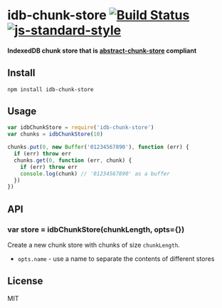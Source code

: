 # idb-chunk-store [![Build Status](https://travis-ci.org/MinEduTDF/idb-chunk-store.svg?branch=master)](https://travis-ci.org/MinEduTDF/idb-chunk-store)[![js-standard-style](https://img.shields.io/badge/code%20style-standard-brightgreen.svg)](http://standardjs.com/)
#### IndexedDB chunk store that is [abstract-chunk-store](https://github.com/mafintosh/abstract-chunk-store) compliant

## Install

```
npm install idb-chunk-store
```

## Usage

``` js
var idbChunkStore = require('idb-chunk-store')
var chunks = idbChunkStore(10)

chunks.put(0, new Buffer('01234567890'), function (err) {
  if (err) throw err
  chunks.get(0, function (err, chunk) {
    if (err) throw err
    console.log(chunk) // '01234567890' as a buffer
  })
})
```

## API

### var store = idbChunkStore(chunkLength, opts={})

Create a new chunk store with chunks of size `chunkLength`.

* `opts.name` - use a name to separate the contents of different stores

## License

MIT
